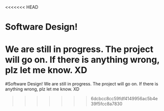 <<<<<<< HEAD
# Software Design!
We are still in progress. The project will go on. If there is anything wrong, plz let me know. XD
=======
#Software Design!
We are still in progress. The project will go on. If there is anything wrong, plz let me know. XD
>>>>>>> 6dcbcc8cc59fdf4149956ac5b4e39f5fcc8a7830
